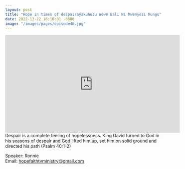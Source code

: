 ```yaml
---
layout: post
title: "Hope in times of despairayakuhusu Wewe Bali Ni Mwenyezi Mungu"
date: 2022-12-22 16:16:01 -0600
image: "/images/pages/episode46.jpg"
---
```


<iframe width="560" height="315" src="https://www.youtube.com/embed/xNGo42onX0U" title="YouTube video player" frameborder="0" allow="accelerometer; autoplay; clipboard-write; encrypted-media; gyroscope; picture-in-picture; web-share" allowfullscreen></iframe>
Despair is a complete feeling of hopelessness. King David turned to God in his seasons of despair and God lifted him up, set him on solid ground and directed his path (Psalm 40:1-2)

Speaker: Ronnie <br>
Email: hopefaithtvministry@gmail.com
